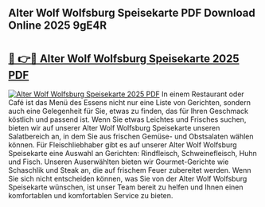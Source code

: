 ## Alter Wolf Wolfsburg Speisekarte PDF Download Online 2025 9gE4R

# <h2><a href="http://gce2h57.nevu.top/?p=Alter+Wolf+Wolfsburg+Speisekarte">🔗 👉🔴 Alter Wolf Wolfsburg Speisekarte 2025 PDF</a></h2>

[![Alter Wolf Wolfsburg Speisekarte 2025 PDF](https://i.imgur.com/dBaPXMq.png)](http://gce2h57.nevu.top/?p=Alter+Wolf+Wolfsburg+Speisekarte)
In einem Restaurant oder Café ist das Menü des Essens nicht nur eine Liste von Gerichten, sondern auch eine Gelegenheit für Sie, etwas zu finden, das für Ihren Geschmack köstlich und passend ist. Wenn Sie etwas Leichtes und Frisches suchen, bieten wir auf unserer Alter Wolf Wolfsburg Speisekarte unseren Salatbereich an, in dem Sie aus frischen Gemüse- und Obstsalaten wählen können. Für Fleischliebhaber gibt es auf unserer Alter Wolf Wolfsburg Speisekarte eine Auswahl an Gerichten: Rindfleisch, Schweinefleisch, Huhn und Fisch. Unseren Auserwählten bieten wir Gourmet-Gerichte wie Schaschlik und Steak an, die auf frischem Feuer zubereitet werden. Wenn Sie sich nicht entscheiden können, was Sie von der Alter Wolf Wolfsburg Speisekarte wünschen, ist unser Team bereit zu helfen und Ihnen einen komfortablen und komfortablen Service zu bieten.
